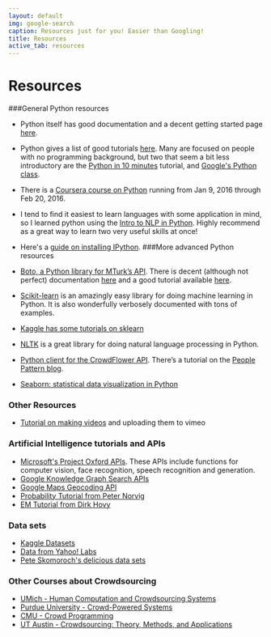 ```yaml
---
layout: default
img: google-search
caption: Resources just for you! Easier than Googling!
title: Resources
active_tab: resources
---
```


Resources 
=============================================================



###General Python resources

- Python itself has good documentation and a decent getting started page [here](https://docs.python.org/2/tutorial/introduction.html).
- Python gives a list of good tutorials [here](https://wiki.python.org/moin/BeginnersGuide/Programmers). Many are focused on people with no programming background, but two that seem a bit less introductory are the [Python in 10 minutes](http://www.stavros.io/tutorials/python/) tutorial, and [Google's Python class](https://developers.google.com/edu/python/).
- There is a [Coursera course on Python](https://www.coursera.org/course/interactivepython) running from Jan 9, 2016 through Feb 20, 2016.
- I tend to find it easiest to learn languages with some application in mind, so I learned python using the [Intro to NLP in Python](http://www.nltk.org/book/). Highly recommend as a great way to learn two very useful skills at once!
- Here's a [guide on installing IPython](IPython_install_guide.html).
###More advanced Python resources 

- [Boto, a Python library for MTurk’s API](https://github.com/boto/boto). There is decent (although not perfect) documentation [here](http://boto.readthedocs.org/en/latest/ref/mturk.html) and a good tutorial available [here](http://www.toforge.com/2011/04/boto-mturk-tutorial-create-hits/).
- [Scikit-learn](http://scikit-learn.org/stable/) is an amazingly easy library for doing machine learning in Python. It is also wonderfully verbosely documented with tons of examples.
- [Kaggle has some tutorials on sklearn](https://www.kaggle.com/c/data-science-london-scikit-learn/visualization)
- [NLTK](http://www.nltk.org/) is a great library for doing natural language processing in Python.  
- [Python client for the CrowdFlower API](https://github.com/peoplepattern/crowdflower).  There’s a tutorial on the [People Pattern blog](http://www.peoplepattern.com/crowdflower-python-client-crowdflower-api/).
- [Seaborn: statistical data visualization in Python](http://stanford.edu/~mwaskom/software/seaborn/index.html)

### Other Resources
- [Tutorial on making videos](video_vimeo_tutorial.html) and uploading them to vimeo

### Artificial Intelligence tutorials and APIs
- [Microsoft's Project Oxford APIs](https://www.projectoxford.ai).  These APIs include functions for computer vision, face recognition, speech recognition and generation. 
- [Google Knowledge Graph Search APIs](https://developers.google.com/knowledge-graph/)
- [Google Maps Geocoding API](https://developers.google.com/maps/documentation/geocoding/intro)
- [Probability Tutorial from Peter Norvig](http://nbviewer.ipython.org/url/norvig.com/ipython/Probability.ipynb)
- [EM Tutorial from Dirk Hovy](https://github.com/dirkhovy/emtutorial)


### Data sets
- [Kaggle Datasets](https://www.kaggle.com/datasets)
- [Data from Yahoo! Labs](https://webscope.sandbox.yahoo.com/catalog.php?datatype=l)
- [Pete Skomoroch's delicious data sets](https://delicious.com/pskomoroch/dataset)

### Other Courses about Crowdsourcing 
- [UMich - Human Computation and Crowdsourcing Systems](https://docs.google.com/document/d/1aJki8Kq-uXIjUnLMK4SdQHqlYo1xULTH93gOcjYL6vw/pub?embedded=true)
- [Purdue University - Crowd-Powered Systems](https://engineering.purdue.edu/~aq/695/15sp/)
- [CMU - Crowd Programming](http://www.programthecrowd.com)
- [UT Austin - Crowdsourcing: Theory, Methods, and Applications  ](https://docs.google.com/document/d/1oiweK0Vvio193DSze9gANzj81XqwjaV3W6uF5pQ9s4M/preview)
